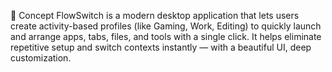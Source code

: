 🧠 Concept
FlowSwitch is a modern desktop application that lets users create activity-based profiles (like Gaming, Work, Editing) to quickly launch and arrange apps, tabs, files, and tools with a single click. It helps eliminate repetitive setup and switch contexts instantly — with a beautiful UI, deep customization.

